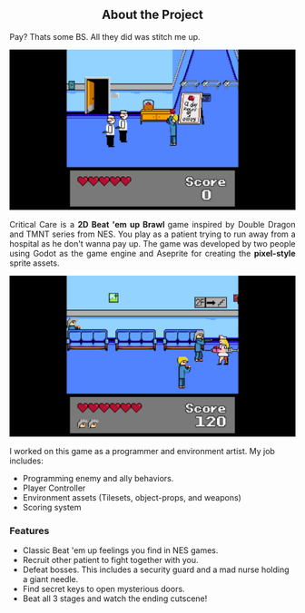 
<h2 style="text-align:center;">About the Project</h2>

<p>
Pay? Thats some BS. All they did was stitch me up.
</p>
<p align="center">
<img src="/projects/CriticalCare/critical-ss3.png"/>
</p>
<p align="justify">
Critical Care is a <b> 2D Beat 'em up Brawl </b> game inspired by Double Dragon and TMNT series from NES. You play as a patient trying to run away from a hospital as he don't wanna pay up. The game was developed by two people using Godot as the game engine and Aseprite for creating the <b>pixel-style</b> sprite assets.
</p>
<p align="center">
<img src="/projects/CriticalCare/critical-ss2.png"/>
</p>

I worked on this game as a programmer and environment artist. My job includes:
- Programming enemy and ally behaviors.
- Player Controller
- Environment assets (Tilesets, object-props, and weapons)
- Scoring system

### Features
- Classic Beat 'em up feelings you find in NES games.
- Recruit other patient to fight together with you.
- Defeat bosses. This includes a security guard and a mad nurse holding a giant needle.
- Find secret keys to open mysterious doors.
- Beat all 3 stages and watch the ending cutscene!
